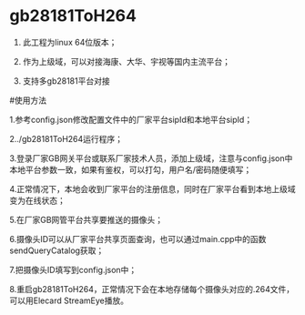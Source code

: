 # gb28181ToH264

1. 此工程为linux 64位版本；

2. 作为上级域，可以对接海康、大华、宇视等国内主流平台；

3. 支持多gb28181平台对接

#使用方法

1.参考config.json修改配置文件中的厂家平台sipId和本地平台sipId；

2../gb28181ToH264运行程序；

3.登录厂家GB网关平台或联系厂家技术人员，添加上级域，注意与config.json中本地平台参数一致，如果有鉴权，可以打勾，用户名/密码随便填写；

4.正常情况下，本地会收到厂家平台的注册信息，同时在厂家平台看到本地上级域变为在线状态；

5.在厂家GB网管平台共享要推送的摄像头；

6.摄像头ID可以从厂家平台共享页面查询，也可以通过main.cpp中的函数sendQueryCatalog获取；

7.把摄像头ID填写到config.json中；

8.重启gb28181ToH264，正常情况下会在本地存储每个摄像头对应的.264文件，可以用Elecard StreamEye播放。



